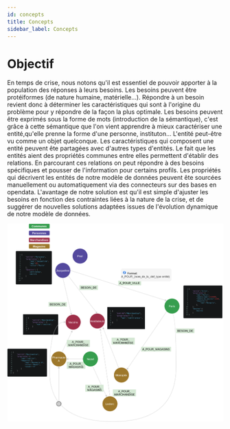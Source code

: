 ```yaml
---
id: concepts
title: Concepts
sidebar_label: Concepts
---
```


# Objectif

En temps de crise, nous notons qu'il est essentiel de pouvoir apporter à la population des réponses à leurs besoins. Les besoins peuvent être protéiformes (de nature humaine, matérielle...).
Répondre à un besoin revient donc à déterminer les caractéristiques qui sont à l'origine du problème pour y répondre de la façon la plus optimale. Les besoins peuvent être exprimés sous la forme de mots (introduction de la sémantique), c'est grâce à cette sémantique que l'on vient apprendre à mieux caractériser une entité,qu'elle prenne la forme d'une personne, instituton... L'entité peut-être vu comme un objet quelconque.
Les caractéristiques qui composent une entité peuvent ête partagées avec d'autres types d'entités. Le fait que les entités aient des propriétés communes entre elles permettent d'établir des relations. En parcourant ces relations on peut répondre à des besoins spécifiques et pousser de l'information pour certains profils.
Les propriétés qui décrivent les entités de notre modèle de données peuvent ête sourcées manuellement ou automatiquement via des connecteurs sur des bases en opendata.
L'avantage de notre solution est qu'il est simple d'ajuster les besoins en fonction des contraintes liées à la nature de la crise, et de suggérer de nouvelles solutions adaptées issues de l'évolution dynamique de notre modèle de données.

![model](../static/img/model1.png)
